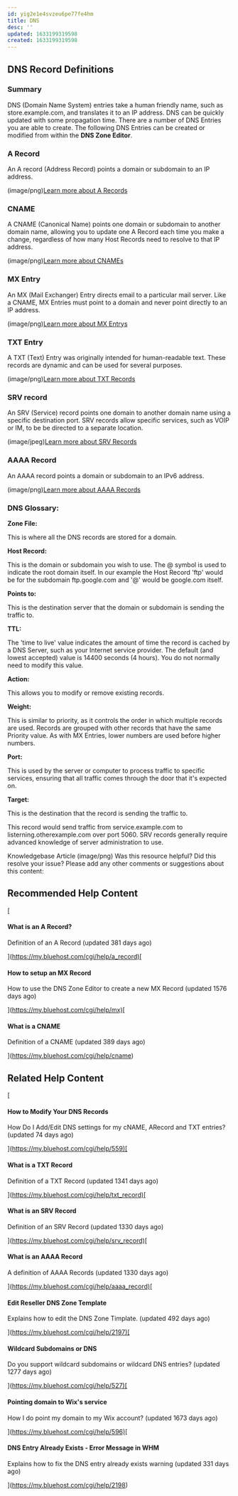 ```yaml
---
id: yig2e1e4svzeu6pe77fe4hm
title: DNS
desc: ''
updated: 1633199319598
created: 1633199319598
---
```

## DNS Record Definitions

### Summary

DNS (Domain Name System) entries take a human friendly name, such as store.example.com, and translates it to an IP address. DNS can be quickly updated with some propagation time. There are a number of DNS Entries you are able to create. The following DNS Entries can be created or modified from within the **DNS Zone Editor**.

### A Record

An A record (Address Record) points a domain or subdomain to an IP address.

(image/png)[Learn more about A Records](http://bluehost.com/cgi/help/a_record)

### CNAME

A CNAME (Canonical Name) points one domain or subdomain to another domain name, allowing you to update one A Record each time you make a change, regardless of how many Host Records need to resolve to that IP address.

(image/png)[Learn more about CNAMEs](http://bluehost.com/cgi/help/cname)

### MX Entry

An MX (Mail Exchanger) Entry directs email to a particular mail server. Like a CNAME, MX Entries must point to a domain and never point directly to an IP address.

(image/png)[Learn more about MX Entrys](http://bluehost.com/cgi/help/mxentry)

### TXT Entry

A TXT (Text) Entry was originally intended for human-readable text. These records are dynamic and can be used for several purposes.

(image/png)[Learn more about TXT Records](http://bluehost.com/cgi/help/txt_record)

### SRV record

An SRV (Service) record points one domain to another domain name using a specific destination port. SRV records allow specific services, such as VOIP or IM, to be be directed to a separate location.

(image/jpeg)[Learn more about SRV Records](http://bluehost.com/cgi/help/srv_record)

### AAAA Record

An AAAA record points a domain or subdomain to an IPv6 address.

(image/png)[Learn more about AAAA Records](http://bluehost.com/cgi/help/aaaa_record)

### DNS Glossary:

**Zone File:**

This is where all the DNS records are stored for a domain.

**Host Record:**

This is the domain or subdomain you wish to use. The @ symbol is used to indicate the root domain itself. In our example the Host Record 'ftp' would be for the subdomain ftp.google.com and '@' would be google.com itself.

**Points to:**

This is the destination server that the domain or subdomain is sending the traffic to.

**TTL:**

The 'time to live' value indicates the amount of time the record is cached by a DNS Server, such as your Internet service provider. The default (and lowest accepted) value is 14400 seconds (4 hours). You do not normally need to modify this value.

**Action:**

This allows you to modify or remove existing records.

**Weight:**

This is similar to priority, as it controls the order in which multiple records are used. Records are grouped with other records that have the same Priority value. As with MX Entries, lower numbers are used before higher numbers.

**Port:**

This is used by the server or computer to process traffic to specific services, ensuring that all traffic comes through the door that it's expected on.

**Target:**

This is the destination that the record is sending the traffic to.

This record would send traffic from service.example.com to listerning.otherexample.com over port 5060. SRV records generally require advanced knowledge of server administration to use.

Knowledgebase Article (image/png)
Was this resource helpful?
Did this resolve your issue?
Please add any other comments or suggestions about this content:

## Recommended Help Content

\[

#### What is an A Record?

Definition of an A Record (updated 381 days ago)

](<https://my.bluehost.com/cgi/help/a_record)[>

#### How to setup an MX Record

How to use the DNS Zone Editor to create a new MX Record (updated 1576 days ago)

](<https://my.bluehost.com/cgi/help/mx)[>

#### What is a CNAME

Definition of a CNAME (updated 389 days ago)

](<https://my.bluehost.com/cgi/help/cname>)

## Related Help Content

\[

#### How to Modify Your DNS Records

How Do I Add/Edit DNS settings for my cNAME, ARecord and TXT entries? (updated 74 days ago)

](<https://my.bluehost.com/cgi/help/559)[>

#### What is a TXT Record

Definition of a TXT Record (updated 1341 days ago)

](<https://my.bluehost.com/cgi/help/txt_record)[>

#### What is an SRV Record

Definition of an SRV Record (updated 1330 days ago)

](<https://my.bluehost.com/cgi/help/srv_record)[>

#### What is an AAAA Record

A definition of AAAA Records (updated 1330 days ago)

](<https://my.bluehost.com/cgi/help/aaaa_record)[>

#### Edit Reseller DNS Zone Template

Explains how to edit the DNS Zone Timplate. (updated 492 days ago)

](<https://my.bluehost.com/cgi/help/2197)[>

#### Wildcard Subdomains or DNS

Do you support wildcard subdomains or wildcard DNS entries? (updated 1277 days ago)

](<https://my.bluehost.com/cgi/help/527)[>

#### Pointing domain to Wix's service

How I do point my domain to my Wix account? (updated 1673 days ago)

](<https://my.bluehost.com/cgi/help/596)[>

#### DNS Entry Already Exists - Error Message in WHM

Explains how to fix the DNS entry already exists warning (updated 331 days ago)

](<https://my.bluehost.com/cgi/help/2198>)


